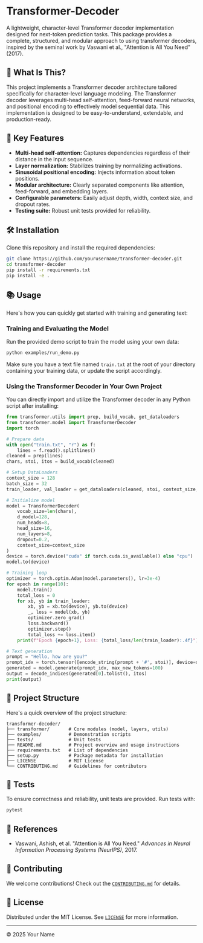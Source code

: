 # Transformer-Decoder

A lightweight, character-level Transformer decoder implementation designed for next-token prediction tasks. This package provides a complete, structured, and modular approach to using transformer decoders, inspired by the seminal work by Vaswani et al., "Attention is All You Need" (2017).

## 🎯 What Is This?
This project implements a Transformer decoder architecture tailored specifically for character-level language modeling. The Transformer decoder leverages multi-head self-attention, feed-forward neural networks, and positional encoding to effectively model sequential data. This implementation is designed to be easy-to-understand, extendable, and production-ready.

## 🚀 Key Features
- **Multi-head self-attention:** Captures dependencies regardless of their distance in the input sequence.
- **Layer normalization:** Stabilizes training by normalizing activations.
- **Sinusoidal positional encoding:** Injects information about token positions.
- **Modular architecture:** Clearly separated components like attention, feed-forward, and embedding layers.
- **Configurable parameters:** Easily adjust depth, width, context size, and dropout rates.
- **Testing suite:** Robust unit tests provided for reliability.

## 🛠 Installation

Clone this repository and install the required dependencies:

```bash
git clone https://github.com/yourusername/transformer-decoder.git
cd transformer-decoder
pip install -r requirements.txt
pip install -e .
```

## 📚 Usage

Here's how you can quickly get started with training and generating text:

### Training and Evaluating the Model

Run the provided demo script to train the model using your own data:

```bash
python examples/run_demo.py
```

Make sure you have a text file named `train.txt` at the root of your directory containing your training data, or update the script accordingly.

### Using the Transformer Decoder in Your Own Project

You can directly import and utilize the Transformer decoder in any Python script after installing:

```python
from transformer.utils import prep, build_vocab, get_dataloaders
from transformer.model import TransformerDecoder
import torch

# Prepare data
with open("train.txt", "r") as f:
    lines = f.read().splitlines()
cleaned = prep(lines)
chars, stoi, itos = build_vocab(cleaned)

# Setup DataLoaders
context_size = 128
batch_size = 32
train_loader, val_loader = get_dataloaders(cleaned, stoi, context_size, batch_size)

# Initialize model
model = TransformerDecoder(
    vocab_size=len(chars),
    d_model=128,
    num_heads=8,
    head_size=16,
    num_layers=8,
    dropout=0.2,
    context_size=context_size
)
device = torch.device("cuda" if torch.cuda.is_available() else "cpu")
model.to(device)

# Training loop
optimizer = torch.optim.Adam(model.parameters(), lr=3e-4)
for epoch in range(10):
    model.train()
    total_loss = 0
    for xb, yb in train_loader:
        xb, yb = xb.to(device), yb.to(device)
        _, loss = model(xb, yb)
        optimizer.zero_grad()
        loss.backward()
        optimizer.step()
        total_loss += loss.item()
    print(f"Epoch {epoch+1}, Loss: {total_loss/len(train_loader):.4f}")

# Text generation
prompt = "Hello, how are you?"
prompt_idx = torch.tensor([encode_string(prompt + '#', stoi)], device=device)
generated = model.generate(prompt_idx, max_new_tokens=100)
output = decode_indices(generated[0].tolist(), itos)
print(output)
```

## 🧬 Project Structure

Here's a quick overview of the project structure:

```
transformer-decoder/
├── transformer/       # Core modules (model, layers, utils)
├── examples/          # Demonstration scripts
├── tests/             # Unit tests
├── README.md          # Project overview and usage instructions
├── requirements.txt   # List of dependencies
├── setup.py           # Package metadata for installation
├── LICENSE            # MIT License
└── CONTRIBUTING.md    # Guidelines for contributors
```

## 📝 Tests

To ensure correctness and reliability, unit tests are provided. Run tests with:

```bash
pytest
```

## 📖 References
- Vaswani, Ashish, et al. "Attention is All You Need." *Advances in Neural Information Processing Systems (NeurIPS)*, 2017.

## 🤝 Contributing

We welcome contributions! Check out the [`CONTRIBUTING.md`](CONTRIBUTING.md) for details.

## 📜 License

Distributed under the MIT License. See [`LICENSE`](LICENSE) for more information.

---

© 2025 Your Name
